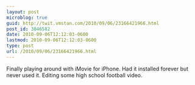 ```yaml
---
layout: post
microblog: true
guid: http://twit.vmstan.com/2010/09/06/23166421966.html
post_id: 3046582
date: 2010-09-06T12:12:03-0600
lastmod: 2010-09-06T12:12:03-0600
type: post
url: /2010/09/06/23166421966.html
---
```

Finally playing around with iMovie for iPhone. Had it installed forever but never used it. Editing some high school football video.
